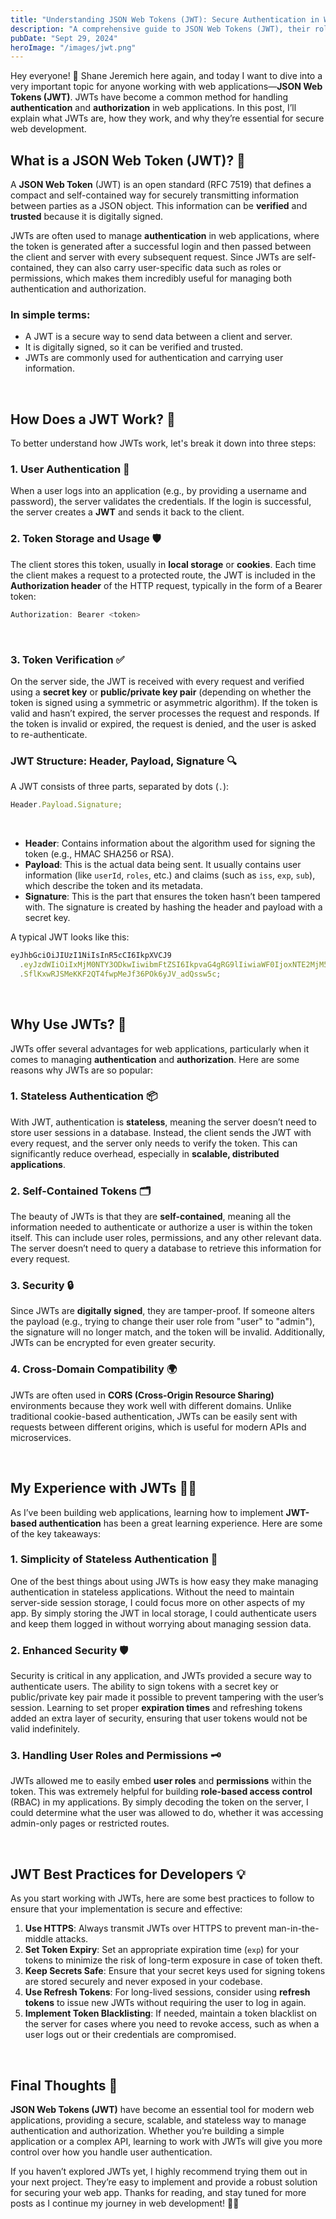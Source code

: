```yaml
---
title: "Understanding JSON Web Tokens (JWT): Secure Authentication in Web Applications 🔐"
description: "A comprehensive guide to JSON Web Tokens (JWT), their role in authentication, and how they ensure secure communication between clients and servers."
pubDate: "Sept 29, 2024"
heroImage: "/images/jwt.png"
---
```


Hey everyone! 👋 Shane Jeremich here again, and today I want to dive into a very important topic for anyone working with web applications—**JSON Web Tokens (JWT)**. JWTs have become a common method for handling **authentication** and **authorization** in web applications. In this post, I’ll explain what JWTs are, how they work, and why they’re essential for secure web development.

## What is a JSON Web Token (JWT)? 🤔

A **JSON Web Token** (JWT) is an open standard (RFC 7519) that defines a compact and self-contained way for securely transmitting information between parties as a JSON object. This information can be **verified** and **trusted** because it is digitally signed.

JWTs are often used to manage **authentication** in web applications, where the token is generated after a successful login and then passed between the client and server with every subsequent request. Since JWTs are self-contained, they can also carry user-specific data such as roles or permissions, which makes them incredibly useful for managing both authentication and authorization.

### In simple terms:

- A JWT is a secure way to send data between a client and server.
- It is digitally signed, so it can be verified and trusted.
- JWTs are commonly used for authentication and carrying user information.

<br>

## How Does a JWT Work? 🔄

To better understand how JWTs work, let's break it down into three steps:

### 1. User Authentication 🎫

When a user logs into an application (e.g., by providing a username and password), the server validates the credentials. If the login is successful, the server creates a **JWT** and sends it back to the client.

### 2. Token Storage and Usage 🛡️

The client stores this token, usually in **local storage** or **cookies**. Each time the client makes a request to a protected route, the JWT is included in the **Authorization header** of the HTTP request, typically in the form of a Bearer token:

```javascript
Authorization: Bearer <token>
```

<br>

### 3. Token Verification ✅

On the server side, the JWT is received with every request and verified using a **secret key** or **public/private key pair** (depending on whether the token is signed using a symmetric or asymmetric algorithm). If the token is valid and hasn’t expired, the server processes the request and responds. If the token is invalid or expired, the request is denied, and the user is asked to re-authenticate.

### JWT Structure: Header, Payload, Signature 🔍

A JWT consists of three parts, separated by dots (`.`):

```javascript
Header.Payload.Signature;
```

<br>

- **Header**: Contains information about the algorithm used for signing the token (e.g., HMAC SHA256 or RSA).
- **Payload**: This is the actual data being sent. It usually contains user information (like `userId`, `roles`, etc.) and claims (such as `iss`, `exp`, `sub`), which describe the token and its metadata.
- **Signature**: This is the part that ensures the token hasn’t been tampered with. The signature is created by hashing the header and payload with a secret key.

A typical JWT looks like this:

```javascript
eyJhbGciOiJIUzI1NiIsInR5cCI6IkpXVCJ9
  .eyJzdWIiOiIxMjM0NTY3ODkwIiwibmFtZSI6IkpvaG4gRG9lIiwiaWF0IjoxNTE2MjM5MDIyfQ
  .SflKxwRJSMeKKF2QT4fwpMeJf36POk6yJV_adQssw5c;
```

<br>

## Why Use JWTs? 🔑

JWTs offer several advantages for web applications, particularly when it comes to managing **authentication** and **authorization**. Here are some reasons why JWTs are so popular:

### 1. Stateless Authentication 📦

With JWT, authentication is **stateless**, meaning the server doesn’t need to store user sessions in a database. Instead, the client sends the JWT with every request, and the server only needs to verify the token. This can significantly reduce overhead, especially in **scalable, distributed applications**.

### 2. Self-Contained Tokens 🗂️

The beauty of JWTs is that they are **self-contained**, meaning all the information needed to authenticate or authorize a user is within the token itself. This can include user roles, permissions, and any other relevant data. The server doesn’t need to query a database to retrieve this information for every request.

### 3. Security 🔒

Since JWTs are **digitally signed**, they are tamper-proof. If someone alters the payload (e.g., trying to change their user role from "user" to "admin"), the signature will no longer match, and the token will be invalid. Additionally, JWTs can be encrypted for even greater security.

### 4. Cross-Domain Compatibility 🌍

JWTs are often used in **CORS (Cross-Origin Resource Sharing)** environments because they work well with different domains. Unlike traditional cookie-based authentication, JWTs can be easily sent with requests between different origins, which is useful for modern APIs and microservices.

<br>

## My Experience with JWTs 🧑‍💻

As I’ve been building web applications, learning how to implement **JWT-based authentication** has been a great learning experience. Here are some of the key takeaways:

### 1. Simplicity of Stateless Authentication 🎯

One of the best things about using JWTs is how easy they make managing authentication in stateless applications. Without the need to maintain server-side session storage, I could focus more on other aspects of my app. By simply storing the JWT in local storage, I could authenticate users and keep them logged in without worrying about managing session data.

### 2. Enhanced Security 🛡️

Security is critical in any application, and JWTs provided a secure way to authenticate users. The ability to sign tokens with a secret key or public/private key pair made it possible to prevent tampering with the user’s session. Learning to set proper **expiration times** and refreshing tokens added an extra layer of security, ensuring that user tokens would not be valid indefinitely.

### 3. Handling User Roles and Permissions 🗝️

JWTs allowed me to easily embed **user roles** and **permissions** within the token. This was extremely helpful for building **role-based access control** (RBAC) in my applications. By simply decoding the token on the server, I could determine what the user was allowed to do, whether it was accessing admin-only pages or restricted routes.

<br>

## JWT Best Practices for Developers 💡

As you start working with JWTs, here are some best practices to follow to ensure that your implementation is secure and effective:

1. **Use HTTPS**: Always transmit JWTs over HTTPS to prevent man-in-the-middle attacks.
2. **Set Token Expiry**: Set an appropriate expiration time (`exp`) for your tokens to minimize the risk of long-term exposure in case of token theft.
3. **Keep Secrets Safe**: Ensure that your secret keys used for signing tokens are stored securely and never exposed in your codebase.
4. **Use Refresh Tokens**: For long-lived sessions, consider using **refresh tokens** to issue new JWTs without requiring the user to log in again.
5. **Implement Token Blacklisting**: If needed, maintain a token blacklist on the server for cases where you need to revoke access, such as when a user logs out or their credentials are compromised.

<br>

## Final Thoughts 💭

**JSON Web Tokens (JWT)** have become an essential tool for modern web applications, providing a secure, scalable, and stateless way to manage authentication and authorization. Whether you’re building a simple application or a complex API, learning to work with JWTs will give you more control over how you handle user authentication.

If you haven’t explored JWTs yet, I highly recommend trying them out in your next project. They’re easy to implement and provide a robust solution for securing your web app. Thanks for reading, and stay tuned for more posts as I continue my journey in web development! 🚀🔐
